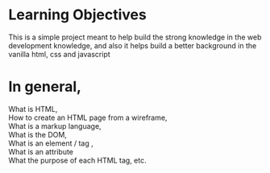 <!DOCTYPE HTML>
<html lang="en">
  <head> <h1>Learning Objectives </h1> </head>

<body>
  <p>This is a simple project meant to help build the strong knowledge in the web development knowledge, and also it helps build a better background in the vanilla html, css and javascript </p>

  <h1>In general,<br> </h1>
<p>What is HTML,<br>
How to create an HTML page from a wireframe,<br>
What is a markup language,<br>
What is the DOM,<br>
What is an element / tag , <br>
What is an attribute<br>
  What the purpose of each HTML tag, etc. </p>
  </body>
  </html
